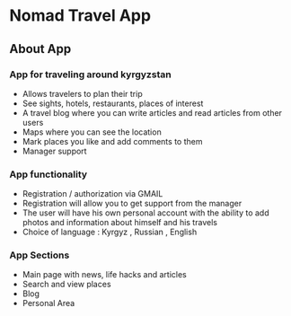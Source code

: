 # Nomad Travel App


## About App

### App for traveling around kyrgyzstan 

- Allows travelers to plan their trip
- See sights, hotels, restaurants, places of interest
- A travel blog where you can write articles and read articles from other users
- Maps where you can see the location
- Mark places you like and add comments to them
- Manager support

### App functionality 

- Registration / authorization via GMAIL
- Registration will allow you to get support from the manager
- The user will have his own personal account with the ability to add photos and information about himself and his travels
- Choice of language : Kyrgyz , Russian , English


### App Sections 
- Main page with news, life hacks and articles
- Search and view places
- Blog 
- Personal Area